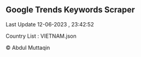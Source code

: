 

## Google Trends Keywords Scraper 
 
Last Update 12-06-2023 , 23:42:52

Country List :
VIETNAM.json



© Abdul Muttaqin 

